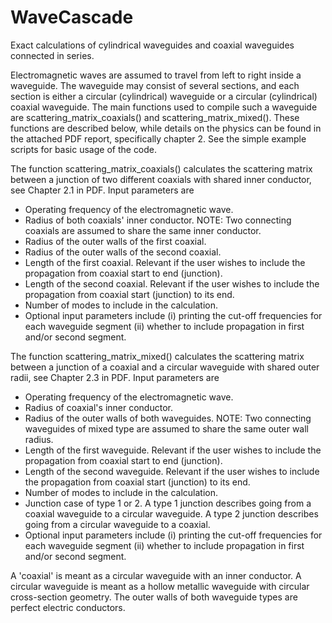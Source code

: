 # WaveCascade
Exact calculations of cylindrical waveguides and coaxial waveguides connected in series.

Electromagnetic waves are assumed to travel from left to right inside a waveguide. The waveguide may consist of several sections, and each section is either a circular (cylindrical) waveguide or a circular (cylindrical) coaxial waveguide. The main functions used to compile such a waveguide are scattering_matrix_coaxials() and scattering_matrix_mixed(). These functions are described below, while details on the physics can be found in the attached PDF report, specifically chapter 2. See the simple example scripts for basic usage of the code.

The function scattering_matrix_coaxials() calculates the scattering matrix between a junction of two different coaxials with shared inner conductor, see Chapter 2.1 in PDF. Input parameters are
- Operating frequency of the electromagnetic wave.
- Radius of both coaxials' inner conductor. NOTE: Two connecting coaxials are assumed to share the same inner conductor.
- Radius of the outer walls of the first coaxial.
- Radius of the outer walls of the second coaxial.
- Length of the first coaxial. Relevant if the user wishes to include the propagation from coaxial start to end (junction).
- Length of the second coaxial. Relevant if the user wishes to include the propagation from coaxial start (junction) to its end.
- Number of modes to include in the calculation.
- Optional input parameters include (i) printing the cut-off frequencies for each waveguide segment (ii) whether to include propagation in first and/or second segment.

The function scattering_matrix_mixed() calculates the scattering matrix between a junction of a coaxial and a circular waveguide with shared outer radii, see Chapter 2.3 in PDF. Input parameters are
- Operating frequency of the electromagnetic wave.
- Radius of coaxial's inner conductor. 
- Radius of the outer walls of both waveguides. NOTE: Two connecting waveguides of mixed type are assumed to share the same outer wall radius.
- Length of the first waveguide. Relevant if the user wishes to include the propagation from coaxial start to end (junction).
- Length of the second waveguide. Relevant if the user wishes to include the propagation from coaxial start (junction) to its end.
- Number of modes to include in the calculation.
- Junction case of type 1 or 2. A type 1 junction describes going from a coaxial waveguide to a circular waveguide. A type 2 junction describes going from a circular waveguide to a coaxial.
- Optional input parameters include (i) printing the cut-off frequencies for each waveguide segment (ii) whether to include propagation in first and/or second segment.

A 'coaxial' is meant as a circular waveguide with an inner conductor. A circular waveguide is meant as a hollow metallic waveguide with circular cross-section geometry. The outer walls of both waveguide types are perfect electric conductors.
